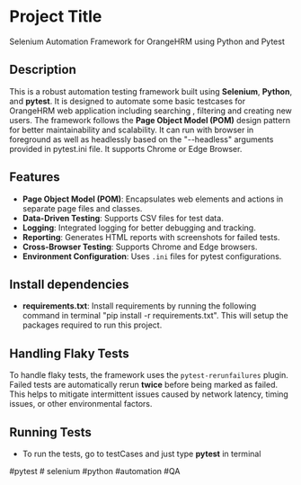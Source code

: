 # Project Title
Selenium Automation Framework for OrangeHRM using Python and Pytest

## Description
This is a robust automation testing framework built using **Selenium**, **Python**, and **pytest**.
It is designed to automate some basic testcases for OrangeHRM web application including searching , filtering and creating new users. 
The framework follows the **Page Object Model (POM)** design pattern for better maintainability and scalability. 
It can run with browser in foreground as well as headlessly based on the "--headless" arguments provided in pytest.ini file.
It supports Chrome or Edge Browser.

## Features
- **Page Object Model (POM)**: Encapsulates web elements and actions in separate page files and classes.
- **Data-Driven Testing**: Supports CSV files for test data.
- **Logging**: Integrated logging for better debugging and tracking.
- **Reporting**: Generates HTML reports with screenshots for failed tests.
- **Cross-Browser Testing**: Supports Chrome and Edge browsers.
- **Environment Configuration**: Uses `.ini` files for pytest configurations.

## Install dependencies
- **requirements.txt**: Install requirements by running the following command in terminal "pip install -r requirements.txt".
This will setup the packages required to run this project.

## Handling Flaky Tests
To handle flaky tests, the framework uses the `pytest-rerunfailures` plugin. Failed tests are automatically rerun **twice** before being marked as failed. This helps to mitigate intermittent issues caused by network latency, timing issues, or other environmental factors.

## Running Tests
- To run the tests, go to testCases and just type **pytest** in terminal

#pytest # selenium #python #automation #QA